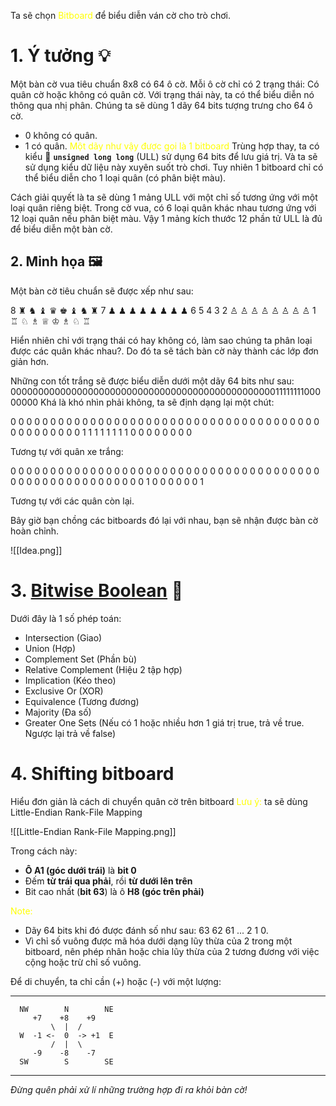 Ta sẽ chọn <font color="#ffff00">Bitboard</font> để biểu diễn ván cờ cho trò chơi.
# 1. Ý tưởng 💡
Một bàn cờ vua tiêu chuẩn 8x8 có 64 ô cờ. Mỗi ô cờ chỉ có 2 trạng thái: Có quân cờ hoặc không có quân cờ. Với trạng thái này, ta có thể biểu diễn nó thông qua nhị phân. Chúng ta sẽ dùng 1 dãy 64 bits tượng trưng cho 64 ô cờ.
- 0 không có quân.
- 1 có quân.
<font color="#ffff00">Một dãy như vậy  được gọi là 1 bitboard</font>
Trùng hợp thay, ta có kiểu 🔢 **`unsigned long long`** (ULL) sử dụng 64 bits để lưu giá trị. Và ta sẽ sử dụng kiểu dữ liệu này xuyên suốt trò chơi. Tuy nhiên 1 bitboard chỉ có thể biểu diễn cho 1 loại quân (có phân biệt màu).

Cách giải quyết là ta sẽ dùng 1 mảng ULL với một chỉ số tương ứng với một loại quân riêng biệt. Trong cờ vua, có 6 loại quân khác nhau tương ứng với 12 loại quân nếu phân biệt màu. Vậy 1 mảng kích thước 12 phần tử ULL là đủ để biểu diễn một bàn cờ.

## 2. Minh họa 🖼️
Một bàn cờ tiêu chuẩn sẽ được xếp như sau:
<div class="chess-board">
8 ♜ ♞ ♝ ♛ ♚ ♝ ♞ ♜
7 ♟ ♟ ♟ ♟ ♟ ♟ ♟ ♟
6 
5 
4 
3 
2 ♙ ♙ ♙ ♙ ♙ ♙ ♙ ♙
1 ♖ ♘ ♗ ♕ ♔ ♗ ♘ ♖
</div>

Hiển nhiên chỉ với trạng thái có hay không có, làm sao chúng ta phân loại được các quân khác nhau?. Do đó ta sẽ tách bàn cờ này thành các lớp đơn giản hơn.

Những con tốt trắng sẽ được biểu diễn dưới một dãy 64 bits như sau:
 0000000000000000000000000000000000000000000000001111111100000000
Khá là khó nhìn phải không, ta sẽ định dạng lại một chút:

0 0 0 0 0 0 0 0
0 0 0 0 0 0 0 0
0 0 0 0 0 0 0 0
0 0 0 0 0 0 0 0
0 0 0 0 0 0 0 0
0 0 0 0 0 0 0 0
1 1 1 1 1 1 1 1
0 0 0 0 0 0 0 0

Tương tự với quân xe trắng:

0 0 0 0 0 0 0 0
0 0 0 0 0 0 0 0
0 0 0 0 0 0 0 0
0 0 0 0 0 0 0 0
0 0 0 0 0 0 0 0
0 0 0 0 0 0 0 0
0 0 0 0 0 0 0 0
1 0 0 0 0 0 0 1

Tương tự với các quân còn lại.

Bây giờ bạn chồng các bitboards đó lại với nhau, bạn sẽ nhận được bàn cờ hoàn chỉnh.

![[Idea.png]]
# 3. [Bitwise Boolean](https://www.chessprogramming.org/General_Setwise_Operations#Bitwise_Boolean) 🔢
Dưới đây là 1 số phép toán:
- Intersection (Giao)
- Union (Hợp)
- Complement Set (Phần bù)
- Relative Complement (Hiệu 2 tập hợp)
- Implication (Kéo theo)
- Exclusive Or (XOR)
- Equivalence (Tương đương)
- Majority (Đa số)
- Greater One Sets (Nếu có 1 hoặc nhiều hơn 1 giá trị true, trả về true. Ngược lại trả về false)
# 4. Shifting bitboard 
Hiểu đơn giản là cách di chuyển quân cờ trên bitboard
<font color="#ffff00">Lưu ý:</font> ta sẽ dùng Little-Endian Rank-File Mapping

![[Little-Endian Rank-File Mapping.png]]

Trong cách này:
- **Ô A1 (góc dưới trái)** là **bit 0**
- Đếm **từ trái qua phải**, rồi **từ dưới lên trên**
- Bit cao nhất (**bit 63**) là ô **H8 (góc trên phải)**

<font color="#ffff00">Note:</font> 
- Dãy 64 bits khi đó được đánh số như sau: 63 62 61 ... 2 1 0.
- Vì chỉ số vuông được mã hóa dưới dạng lũy thừa của 2 trong một bitboard, nên phép nhân hoặc chia lũy thừa của 2 tương đương với việc cộng hoặc trừ chỉ số vuông.

Để di chuyển, ta chỉ cần (+) hoặc (-) với một lượng:

---
      NW        N        NE
         +7    +8    +9
             \  |  /
      W  -1 <-  0  -> +1  E
             /  |  \
         -9    -8    -7
      SW        S        SE

---

*Đừng quên phải xử lí những trường hợp đi ra khỏi bàn cờ!*

